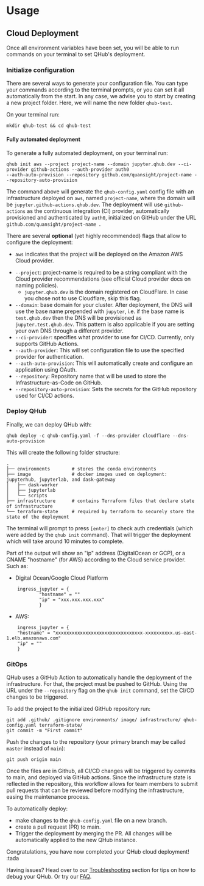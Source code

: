 # Usage

## Cloud Deployment

Once all environment variables have been set, you will be able to run commands on your terminal to set QHub's deployment.

### Initialize configuration
There are several ways to generate your configuration file. You can type your commands according to the terminal prompts,
or you can set it all automatically from the start. In any case, we advise you to start by creating a new project folder.
Here, we will name the new folder `qhub-test`.

On your terminal run:
```shell
mkdir qhub-test && cd qhub-test
``` 

#### Fully automated deployment
To generate a fully automated deployment, on your terminal run:
```shell
qhub init aws --project project-name --domain jupyter.qhub.dev --ci-provider github-actions --auth-provider auth0 
--auth-auto-provision --repository github.com/quansight/project-name --repository-auto-provision
```
The command above will generate the `qhub-config.yaml` config file with an infrastructure deployed on `aws`, named 
`project-name`, where the domain will be `jupyter.github-actions.qhub.dev`. The deployment will use `github-actions` 
as the continuous integration (CI) provider, automatically provisioned and authenticated by `auth0`, initialized on 
GitHub under the URL `github.com/quansight/project-name `.


There are several **optional** (yet highly recommended) flags that allow to configure the deployment:

+ `aws` indicates that the project will be deployed on the Amazon AWS Cloud provider.
- `--project`: project-name is required to be a string compliant with the Cloud provider recommendations (see official Cloud provider docs on naming policies).
  + `jupyter.qhub.dev` is the domain registered on CloudFlare. In case you chose not to use Cloudflare, skip this flag.
- `--domain`: base domain for your cluster. After deployment, the DNS will use the base name prepended with `jupyter`, i.e.
  if the base name is `test.qhub.dev` then the DNS will be provisioned as `jupyter.test.qhub.dev`. This pattern is also applicable if you are setting your own DNS through a different provider.
- `--ci-provider`: specifies what provider to use for CI/CD. Currently, only supports GitHub Actions.
- `--auth-provider`: This will set configuration file to use the specified provider for authentication.
- `--auth-auto-provision`: This will automatically create and configure an application using OAuth.
- `--repository`: Repository name that will be used to store the Infrastructure-as-Code on GitHub.
- `--repository-auto-provision`: Sets the secrets for the GitHub repository used for CI/CD actions.
        
### Deploy QHub

Finally, we can deploy QHub with:
```shell
qhub deploy -c qhub-config.yaml -f --dns-provider cloudflare --dns-auto-provision
```

This will create the following folder structure:

```
.
├── environments        # stores the conda environments
├── image               # docker images used on deployment: jupyterhub, jupyterlab, and dask-gateway
│   ├── dask-worker
│   ├── jupyterlab
│   └── scripts
├── infrastructure      # contains Terraform files that declare state of infrastructure
└── terraform-state     # required by terraform to securely store the state of the deployment
```

The terminal will prompt to press `[enter]` to check auth credentials (which were added by the `qhub init` command). 
That will trigger the deployment which will take around 10 minutes to complete.

Part of the output will show an "ip" address (DigitalOcean or GCP), or a CNAME "hostname" (for AWS)
according to the Cloud service provider. Such as:

+ Digital Ocean/Google Cloud Platform
```shell
    ingress_jupyter = {
            "hostname" = ""
            "ip" = "xxx.xxx.xxx.xxx"
            }
```
+ AWS:
```shell
    ingress_jupyter = {
    "hostname" = "xxxxxxxxxxxxxxxxxxxxxxxxxxxxxxxx-xxxxxxxxxx.us-east-1.elb.amazonaws.com"
    "ip" = ""
    }
```
        
### GitOps
QHub uses a GitHub Action to automatically handle the deployment of the infrastructure. For that, the project must be 
pushed to GitHub. Using the URL under the `--repository` flag on the `qhub init` command, set the CI/CD changes to be triggered.

To add the project to the initialized GitHub repository run:
```shell
git add .github/ .gitignore environments/ image/ infrastructure/ qhub-config.yaml terraform-state/
git commit -m "First commit"
```

Push the changes to the repository (your primary branch may be called `master` instead of `main`):
```shell
git push origin main
```

Once the files are in Github, all CI/CD changes will be triggered by commits to main, and deployed via GitHub actions.
Since the infrastructure state is reflected in the repository, this workflow allows for team members to submit pull 
requests that can be reviewed before modifying the infrastructure, easing the maintenance process.

To automatically deploy:
- make changes to the `qhub-config.yaml` file on a new branch. 
- create a pull request (PR) to main.
- Trigger the deployment by merging the PR. All changes will be automatically applied to the new QHub instance.

Congratulations, you have now completed your QHub cloud deployment! :tada

Having issues? Head over to our [Troubleshooting](../02_get_started/06_troubleshooting.md) section for tips on how to 
debug your QHub. Or try our [FAQ](../02_get_started/07_support.md).
